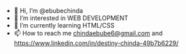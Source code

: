 - 👋 Hi, I’m @ebubechinda
- 👀 I’m interested in WEB DEVELOPMENT
- 🌱 I’m currently learning HTML/CSS
- 📫 How to reach me chindaebube6@gmail.com and https://www.linkedin.com/in/destiny-chinda-49b7b6229/

<!---
ebubechinda/ebubechinda is a ✨ special ✨ repository because its `README.md` (this file) appears on your GitHub profile.
You can click the Preview link to take a look at your changes.
--->
